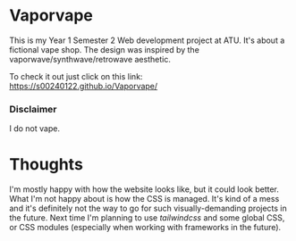 # Vaporvape
This is my Year 1 Semester 2 Web development project at ATU. It's about a fictional vape shop. The design was inspired by the vaporwave/synthwave/retrowave aesthetic.

To check it out just click on this link: https://s00240122.github.io/Vaporvape/

### Disclaimer
I do not vape.

# Thoughts

I'm mostly happy with how the website looks like, but it could look better. What I'm not happy about is how the CSS is managed. It's kind of a mess and it's definitely not the way to go for such visually-demanding projects in the future. Next time I'm planning to use *tailwindcss* and some global CSS, or CSS modules (especially when working with frameworks in the future).






